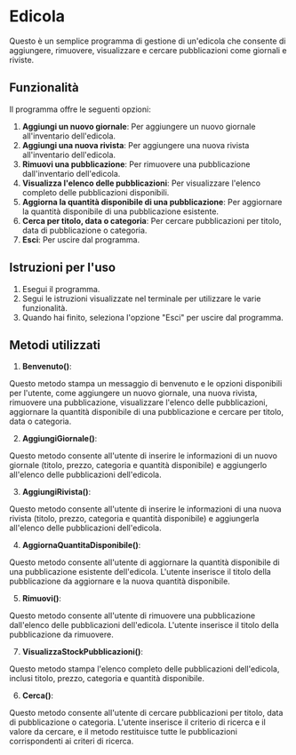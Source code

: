 # Edicola

Questo è un semplice programma di gestione di un'edicola che consente di aggiungere, rimuovere, visualizzare e cercare pubblicazioni come giornali e riviste.

## Funzionalità

Il programma offre le seguenti opzioni:

1. **Aggiungi un nuovo giornale**: Per aggiungere un nuovo giornale all'inventario dell'edicola.
2. **Aggiungi una nuova rivista**: Per aggiungere una nuova rivista all'inventario dell'edicola.
3. **Rimuovi una pubblicazione**: Per rimuovere una pubblicazione dall'inventario dell'edicola.
4. **Visualizza l'elenco delle pubblicazioni**: Per visualizzare l'elenco completo delle pubblicazioni disponibili.
5. **Aggiorna la quantità disponibile di una pubblicazione**: Per aggiornare la quantità disponibile di una pubblicazione esistente.
6. **Cerca per titolo, data o categoria**: Per cercare pubblicazioni per titolo, data di pubblicazione o categoria.
7. **Esci**: Per uscire dal programma.

## Istruzioni per l'uso

1. Esegui il programma.
2. Segui le istruzioni visualizzate nel terminale per utilizzare le varie funzionalità.
3. Quando hai finito, seleziona l'opzione "Esci" per uscire dal programma.

## Metodi utilizzati

1. **Benvenuto()**:

Questo metodo stampa un messaggio di benvenuto e le opzioni disponibili per l'utente, come aggiungere un nuovo giornale, una nuova rivista, rimuovere una pubblicazione, visualizzare l'elenco delle pubblicazioni, aggiornare la quantità disponibile di una pubblicazione e cercare per titolo, data o categoria.

2. **AggiungiGiornale()**:

Questo metodo consente all'utente di inserire le informazioni di un nuovo giornale (titolo, prezzo, categoria e quantità disponibile) e aggiungerlo all'elenco delle pubblicazioni dell'edicola.

3. **AggiungiRivista()**:

Questo metodo consente all'utente di inserire le informazioni di una nuova rivista (titolo, prezzo, categoria e quantità disponibile) e aggiungerla all'elenco delle pubblicazioni dell'edicola.

4. **AggiornaQuantitaDisponibile()**:

Questo metodo consente all'utente di aggiornare la quantità disponibile di una pubblicazione esistente dell'edicola. L'utente inserisce il titolo della pubblicazione da aggiornare e la nuova quantità disponibile.

5. **Rimuovi()**:

Questo metodo consente all'utente di rimuovere una pubblicazione dall'elenco delle pubblicazioni dell'edicola. L'utente inserisce il titolo della pubblicazione da rimuovere.

7. **VisualizzaStockPubblicazioni()**:

Questo metodo stampa l'elenco completo delle pubblicazioni dell'edicola, inclusi titolo, prezzo, categoria e quantità disponibile.

6. **Cerca()**:

Questo metodo consente all'utente di cercare pubblicazioni per titolo, data di pubblicazione o categoria. L'utente inserisce il criterio di ricerca e il valore da cercare, e il metodo restituisce tutte le pubblicazioni corrispondenti ai criteri di ricerca.

